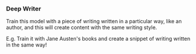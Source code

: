 ### Deep Writer

Train this model with a piece of writing written in a particular way, like an author, and this will create content with the same writing style.

E.g. Train it with Jane Austen's books and create a snippet of writing written in the same way!
